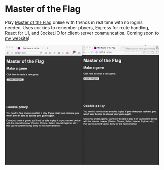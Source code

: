# Master of the Flag

Play [Master of the Flag](https://en.wikipedia.org/wiki/Stratego) online with friends in real time with no logins needed. Uses cookies to remember players, Express for route handling, React for UI, and Socket.IO for client-server communcation. Coming soon to [my website](http://galenlong.com)!

![demo](demo.gif)